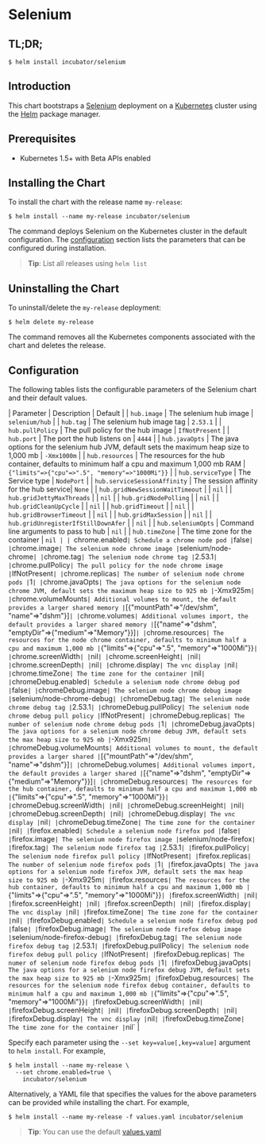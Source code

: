 # Selenium

## TL;DR;

```console
$ helm install incubator/selenium
```

## Introduction

This chart bootstraps a [Selenium](http://www.seleniumhq.org/) deployment on a [Kubernetes](http://kubernetes.io) cluster using the [Helm](https://helm.sh) package manager.

## Prerequisites

- Kubernetes 1.5+ with Beta APIs enabled

## Installing the Chart

To install the chart with the release name `my-release`:

```console
$ helm install --name my-release incubator/selenium
```

The command deploys Selenium on the Kubernetes cluster in the default configuration. The [configuration](#configuration) section lists the parameters that can be configured during installation.

> **Tip**: List all releases using `helm list`

## Uninstalling the Chart

To uninstall/delete the `my-release` deployment:

```console
$ helm delete my-release
```

The command removes all the Kubernetes components associated with the chart and deletes the release.

## Configuration

The following tables lists the configurable parameters of the Selenium chart and their default values.

| Parameter | Description | Default |
| `hub.image` | The selenium hub image | `selenium/hub` |
| `hub.tag` | The selenium hub image tag | `2.53.1` |
| `hub.pullPolicy` | The pull policy for the hub image | `IfNotPresent` |
| `hub.port` | The port the hub listens on | `4444` |
| `hub.javaOpts` | The java options for the selenium hub JVM, default sets the maximum heap size to 1,000 mb | `-Xmx1000m` |
| `hub.resources` | The resources for the hub container, defaults to minimum half a cpu and maximum 1,000 mb RAM | `{"limits"=>{"cpu"=>".5", "memory"=>"1000Mi"}}` |
| `hub.serviceType` | The Service type | `NodePort` |
| `hub.serviceSessionAffinity` | The session affinity for the hub service| `None` |
| `hub.gridNewSessionWaitTimeout` | | `nil` |
| `hub.gridJettyMaxThreads` | | `nil` |
| `hub.gridNodePolling` | | `nil` |
| `hub.gridCleanUpCycle` | | `nil` |
| `hub.gridTimeout` | | `nil` |
| `hub.gridBrowserTimeout` | | `nil` |
| `hub.gridMaxSession` | | `nil` |
| `hub.gridUnregisterIfStillDownAfer` | | `nil` |
| `hub.seleniumOpts` | Command line arguments to pass to hub | `nil` |
| `hub.timeZone` | The time zone for the container | `nil |
| `chrome.enabled` | Schedule a chrome node pod | `false` |
| `chrome.image` | The selenium node chrome image | `selenium/node-chrome` |
| `chrome.tag` | The selenium node chrome tag | `2.53.1` |
| `chrome.pullPolicy` | The pull policy for the node chrome image | `IfNotPresent` |
| `chrome.replicas` | The number of selenium node chrome pods | `1` |
| `chrome.javaOpts` | The java options for the selenium node chrome JVM, default sets the maximum heap size to 925 mb | `-Xmx925m` |
| `chrome.volumeMounts` | Additional volumes to mount, the default provides a larger shared memory | `[{"mountPath"=>"/dev/shm", "name"=>"dshm"}]` |
| `chrome.volumes` | Additional volumes import, the default provides a larger shared memory | `[{"name"=>"dshm", "emptyDir"=>{"medium"=>"Memory"}}]` |
| `chrome.resources` | The resources for the node chrome container, defaults to minimum half a cpu and maximum 1,000 mb | `{"limits"=>{"cpu"=>".5", "memory"=>"1000Mi"}}` |
| `chrome.screenWidth` | | `nil` |
| `chrome.screenHeight` | | `nil` |
| `chrome.screenDepth` | | `nil` |
| `chrome.display` | The vnc display | `nil` |
| `chrome.timeZone` | The time zone for the container | `nil` |
| `chromeDebug.enabled` | Schedule a selenium node chrome debug pod | `false` |
| `chromeDebug.image` | The selenium node chrome debug image | `selenium/node-chrome-debug` |
| `chromeDebug.tag` | The selenium node chrome debug tag | `2.53.1` |
| `chromeDebug.pullPolicy` | The selenium node chrome debug pull policy | `IfNotPresent` |
| `chromeDebug.replicas` | The number of selenium node chrome debug pods | `1` |
| `chromeDebug.javaOpts` | The java options for a selenium node chrome debug JVM, default sets the max heap size to 925 mb | `-Xmx925m` |
| `chromeDebug.volumeMounts` | Additional volumes to mount, the default provides a larger shared | `[{"mountPath"=>"/dev/shm", "name"=>"dshm"}]` |
| `chromeDebug.volumes` | Additional volumes import, the default provides a larger shared | `[{"name"=>"dshm", "emptyDir"=>{"medium"=>"Memory"}}]` |
| `chromeDebug.resources` | The resources for the hub container, defaults to minimum half a cpu and maximum 1,000 mb | `{"limits"=>{"cpu"=>".5", "memory"=>"1000Mi"}}` |
| `chromeDebug.screenWidth` | | `nil` |
| `chromeDebug.screenHeight` | | `nil` |
| `chromeDebug.screenDepth` | | `nil` |
| `chromeDebug.display` | The vnc display | `nil` |
| `chromeDebug.timeZone` | The time zone for the container | `nil` |
| `firefox.enabled` | Schedule a selenium node firefox pod | `false` |
| `firefox.image` | The selenium node firefox image | `selenium/node-firefox` |
| `firefox.tag` | The selenium node firefox tag | `2.53.1` |
| `firefox.pullPolicy` | The selenium node firefox pull policy | `IfNotPresent` |
| `firefox.replicas` | The number of selenium node firefox pods | `1` |
| `firefox.javaOpts` | The java options for a selenium node firefox JVM, default sets the max heap size to 925 mb | `-Xmx925m` |
| `firefox.resources` | The resources for the hub container, defaults to minimum half a cpu and maximum 1,000 mb | `{"limits"=>{"cpu"=>".5", "memory"=>"1000Mi"}}` |
| `firefox.screenWidth` | | `nil` |
| `firefox.screenHeight` | | `nil` |
| `firefox.screenDepth` | | `nil` |
| `firefox.display` | The vnc display | `nil` |
| `firefox.timeZone` | The time zone for the container | `nil` |
| `firefoxDebug.enabled` | Schedule a selenium node firefox debug pod | `false` |
| `firefoxDebug.image` | The selenium node firefox debug image | `selenium/node-firefox-debug` |
| `firefoxDebug.tag` | The selenium node firefox debug tag | `2.53.1` |
| `firefoxDebug.pullPolicy` | The selenium node firefox debug pull policy | `IfNotPresent` |
| `firefoxDebug.replicas` | The numer of selenium node firefox debug pods | `1` |
| `firefoxDebug.javaOpts` | The java options for a selenium node firefox debug JVM, default sets the max heap size to 925 mb | `-Xmx925m` |
| `firefoxDebug.resources` | The resources for the selenium node firefox debug container, defaults to minimum half a cpu and maximum 1,000 mb | `{"limits"=>{"cpu"=>".5", "memory"=>"1000Mi"}}` |
| `firefoxDebug.screenWidth` | | `nil` |
| `firefoxDebug.screenHeight` | | `nil` |
| `firefoxDebug.screenDepth` | | `nil` |
| `firefoxDebug.display` | The vnc display | `nil` |
| `firefoxDebug.timeZone` | The time zone for the container | `nil` |

Specify each parameter using the `--set key=value[,key=value]` argument to `helm install`. For example,

```console
$ helm install --name my-release \
  --set chrome.enabled=true \
    incubator/selenium
```

Alternatively, a YAML file that specifies the values for the above parameters can be provided while installing the chart. For example,

```console
$ helm install --name my-release -f values.yaml incubator/selenium
```

> **Tip**: You can use the default [values.yaml](values.yaml)


